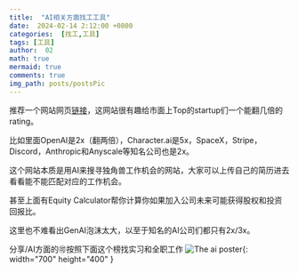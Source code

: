```yaml
---
title:  "AI相关方面找工工具"
date:  2024-02-14 2:12:00 +0800
categories:  [找工,工具] 
tags: [工具]     
author:  02                    
math: true
mermaid: true
comments: true
img_path: posts/postsPic
---
```

推荐一个网站网页[链接](https://www.joinprospect.com/?continueFlag=9ed4073da645ed76363a9dbef9444428)，这网站很有趣给市面上Top的startup们一个能翻几倍的rating。

比如里面OpenAI是2x（翻两倍），Character.ai是5x，SpaceX，Stripe，Discord，Anthropic和Anyscale等知名公司也是2x。

这个网站本质是用AI来搜寻独角兽工作机会的网站，大家可以上传自己的简历进去看看能不能匹配对应的工作机会。

甚至上面有Equity Calculator帮你计算你如果加入公司未来可能获得股权和投资回报比。

这里也不难看出GenAI泡沫太大，以至于知名的AI公司们都只有2x/3x。

分享/AI方面的🉑️按照下面这个榜找实习和全职工作
![The ai poster](ai.jpg){: width="700" height="400" }

